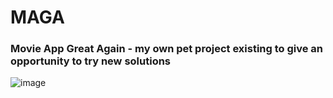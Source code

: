 # MAGA
### Movie App Great Again - my own pet project existing to give an opportunity to try new solutions

![image](https://github.com/olegosipenko/MAGA/blob/master/art/Trump-in-Hat-MAGA-640x480.jpg?raw=true)
